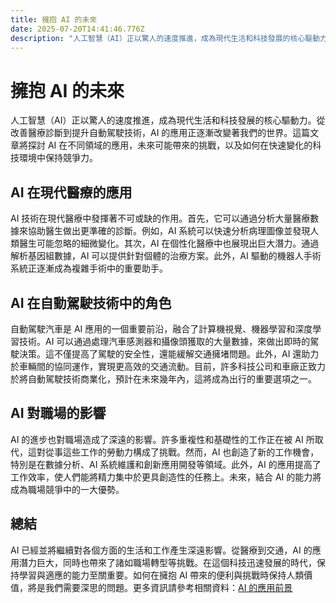 ```yaml
---
title: 擁抱 AI 的未來
date: 2025-07-20T14:41:46.776Z
description: "人工智慧（AI）正以驚人的速度推進，成為現代生活和科技發展的核心驅動力。從改善醫療診斷到提升自動駕駛技術，AI 的應用正逐漸改變著我們的世界。這篇文章將探討 AI 在不同領域的應用，未來可能帶來的挑戰，以及如何在快速變化的科技環境中保持競爭力。"
---
```


# 擁抱 AI 的未來

人工智慧（AI）正以驚人的速度推進，成為現代生活和科技發展的核心驅動力。從改善醫療診斷到提升自動駕駛技術，AI 的應用正逐漸改變著我們的世界。這篇文章將探討 AI 在不同領域的應用，未來可能帶來的挑戰，以及如何在快速變化的科技環境中保持競爭力。

## AI 在現代醫療的應用

AI 技術在現代醫療中發揮著不可或缺的作用。首先，它可以通過分析大量醫療數據來協助醫生做出更準確的診斷。例如，AI 系統可以快速分析病理圖像並發現人類醫生可能忽略的細微變化。其次，AI 在個性化醫療中也展現出巨大潛力。通過解析基因組數據，AI 可以提供針對個體的治療方案。此外，AI 驅動的機器人手術系統正逐漸成為複雜手術中的重要助手。

## AI 在自動駕駛技術中的角色

自動駕駛汽車是 AI 應用的一個重要前沿，融合了計算機視覺、機器學習和深度學習技術。AI 可以通過處理汽車感測器和攝像頭獲取的大量數據，來做出即時的駕駛決策。這不僅提高了駕駛的安全性，還能緩解交通擁堵問題。此外，AI 還助力於車輛間的協同運作，實現更高效的交通流動。目前，許多科技公司和車廠正致力於將自動駕駛技術商業化，預計在未來幾年內，這將成為出行的重要選項之一。

## AI 對職場的影響

AI 的進步也對職場造成了深遠的影響。許多重複性和基礎性的工作正在被 AI 所取代，這對從事這些工作的勞動力構成了挑戰。然而，AI 也創造了新的工作機會，特別是在數據分析、AI 系統維護和創新應用開發等領域。此外，AI 的應用提高了工作效率，使人們能將精力集中於更具創造性的任務上。未來，結合 AI 的能力將成為職場競爭中的一大優勢。

## 總結

AI 已經並將繼續對各個方面的生活和工作產生深遠影響。從醫療到交通，AI 的應用潛力巨大，同時也帶來了諸如職場轉型等挑戰。在這個科技迅速發展的時代，保持學習與適應的能力至關重要。如何在擁抱 AI 帶來的便利與挑戰時保持人類價值，將是我們需要深思的問題。更多資訊請參考相關資料：[AI 的應用前景](https://example.com/ai-future)